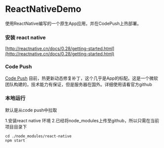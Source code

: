 # ReactNativeDemo
使用ReactNative编写的一个原生App应用，并在CodePush上热部署。

### 安装 react native
[http://reactnative.cn/docs/0.28/getting-started.html](http://reactnative.cn/docs/0.28/getting-started.html)

### Code Push
[Code Push](https://github.com/Microsoft/react-native-code-push)
目前，热更新动态修复补丁，这个几乎是App的标配。这是一个微软团队构建的，技术能力有保证，但是服务器在国外。详细使用请看官方github

### 本地运行
默认是从code push中拉取

1.安装react native 环境
2.已经将node_modules上传至github，所以只需在当前项目目录下
```
cd ./node_modules/react-native
npm start

